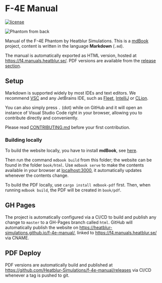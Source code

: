 # F-4E Manual

<!-- markdown-link-check-disable-next-line -->
[![license](https://img.shields.io/badge/license-CC_BY--NC--ND_4.0-blue)](https://github.com/Heatblur-Simulations/f-4e-manual/blob/master/LICENSE)

![Phantom from back](src/img/phantom_flying_back.jpg)

Manual of the F-4E Phantom by Heatblur Simulations.
This is a [mdBook](https://rust-lang.github.io/mdBook/) project, content is
written in the language **Markdown** (`.md`).

<!-- markdown-link-check-disable -->
The manual is automatically exported as HTML version, hosted at
<https://f4.manuals.heatblur.se/>.
PDF versions are available from the
[release section](https://github.com/Heatblur-Simulations/f-4e-manual/releases).
<!-- markdown-link-check-enable -->

## Setup
<!-- markdown-link-check-disable -->
Markdown is supported widely by most IDEs and text editors. We recommend
[VSC](https://code.visualstudio.com/) and any JetBrains IDE, such as
[Fleet](https://www.jetbrains.com/fleet/),
[IntelliJ](https://www.jetbrains.com/idea/) or
[CLion](https://www.jetbrains.com/clion/).
<!-- markdown-link-check-enable -->
You can also simply press `.` (dot) while on GitHub and it will open an instance
of Visual Studio Code right in your browser, allowing you to contribute directly
and conveniently.

<!-- markdown-link-check-disable -->
Please read
[CONTRIBUTING.md](https://github.com/Heatblur-Simulations/f-4e-manual/blob/master/CONTRIBUTING.md)
before your first contribution.
<!-- markdown-link-check-enable -->

### Building locally

To build the website locally, you have to install **mdBook**, see
[here](https://rust-lang.github.io/mdBook/guide/installation.html).

<!-- markdown-link-check-disable -->
Then run the command `mdbook build` from this folder; the website can be found
in the folder `book/html`. Use `mdbook serve` to make the contents available in your
browser at [localhost:3000](http://localhost:3000/), it automatically updates
whenever the contents change.
<!-- markdown-link-check-enable -->

To build the PDF locally, use `cargo install mdbook-pdf` first. Then, when running `mdbook build`,
the PDF will be created in `book/pdf`.

## GH Pages

The project is automatically configured via a CI/CD to build and publish any
change to `master` to a GH-Pages branch called `html`. GitHub will automatically
publish the website on <https://heatblur-simulations.github.io/f-4e-manual/>,
linked to <https://f4.manuals.heatblur.se/> via CNAME.

## PDF Deploy
<!-- markdown-link-check-disable -->
PDF versions are automatically build and published
at <https://github.com/Heatblur-Simulations/f-4e-manual/releases> via CI/CD whenever a tag is
pushed to git.
<!-- markdown-link-check-enable -->
